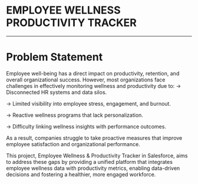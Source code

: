 # EMPLOYEE WELLNESS PRODUCTIVITY TRACKER 
_________________________________________________________________________________________________
# Problem Statement

Employee well-being has a direct impact on productivity, retention, and overall organizational success. However, most organizations face challenges in effectively monitoring wellness and productivity due to:
→ Disconnected HR systems and data silos.

→ Limited visibility into employee stress, engagement, and burnout.

→ Reactive wellness programs that lack personalization.

→ Difficulty linking wellness insights with performance outcomes.

As a result, companies struggle to take proactive measures that improve employee satisfaction and organizational performance.

This project, Employee Wellness & Productivity Tracker in Salesforce, aims to address these gaps by providing a unified platform that integrates employee wellness data with productivity metrics, enabling data-driven decisions and fostering a healthier, more engaged workforce.
